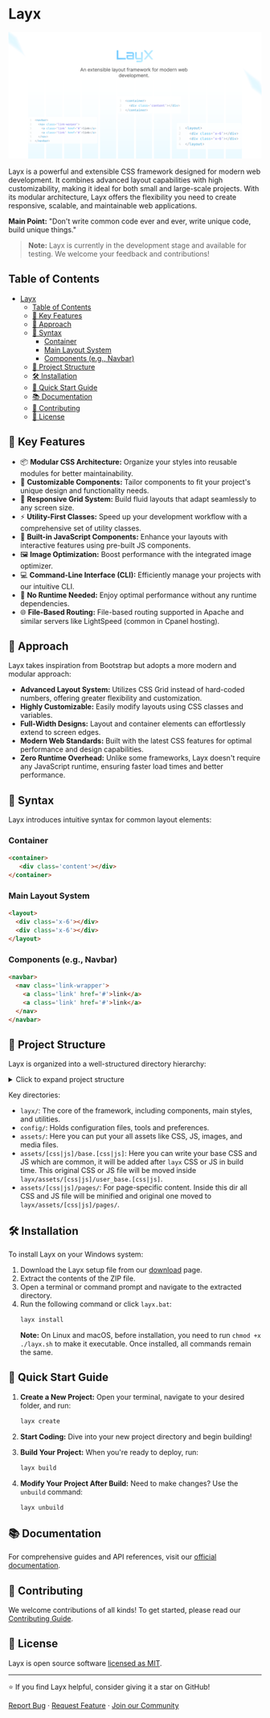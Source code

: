 # Layx

![Layx Social Preview](.github/layx_social_preview.png)

Layx is a powerful and extensible CSS framework designed for modern web development. It combines advanced layout capabilities with high customizability, making it ideal for both small and large-scale projects. With its modular architecture, Layx offers the flexibility you need to create responsive, scalable, and maintainable web applications.

 **Main Point:** "Don't write common code ever and ever, write unique code, build unique things."

> **Note:** Layx is currently in the development stage and available for testing. We welcome your feedback and contributions!

## Table of Contents

- [Layx](#layx)
  - [Table of Contents](#table-of-contents)
  - [🚀 Key Features](#-key-features)
  - [🧠 Approach](#-approach)
  - [🎨 Syntax](#-syntax)
    - [Container](#container)
    - [Main Layout System](#main-layout-system)
    - [Components (e.g., Navbar)](#components-eg-navbar)
  - [📁 Project Structure](#-project-structure)
  - [🛠️ Installation](#️-installation)
  - [🚀 Quick Start Guide](#-quick-start-guide)
  - [📚 Documentation](#-documentation)
  - [🤝 Contributing](#-contributing)
  - [📄 License](#-license)

## 🚀 Key Features

- 📦 **Modular CSS Architecture:** Organize your styles into reusable modules for better maintainability.
- 🎨 **Customizable Components:** Tailor components to fit your project's unique design and functionality needs.
- 📱 **Responsive Grid System:** Build fluid layouts that adapt seamlessly to any screen size.
- ⚡ **Utility-First Classes:** Speed up your development workflow with a comprehensive set of utility classes.
- 🔧 **Built-in JavaScript Components:** Enhance your layouts with interactive features using pre-built JS components.
- 🖼️ **Image Optimization:** Boost performance with the integrated image optimizer.
- 💻 **Command-Line Interface (CLI):** Efficiently manage your projects with our intuitive CLI.
- 🚀 **No Runtime Needed:** Enjoy optimal performance without any runtime dependencies.
- 🌐 **File-Based Routing:** File-based routing supported in Apache and similar servers like LightSpeed (common in Cpanel hosting).

## 🧠 Approach

Layx takes inspiration from Bootstrap but adopts a more modern and modular approach:

- **Advanced Layout System:** Utilizes CSS Grid instead of hard-coded numbers, offering greater flexibility and customization.
- **Highly Customizable:** Easily modify layouts using CSS classes and variables.
- **Full-Width Designs:** Layout and container elements can effortlessly extend to screen edges.
- **Modern Web Standards:** Built with the latest CSS features for optimal performance and design capabilities.
- **Zero Runtime Overhead:** Unlike some frameworks, Layx doesn't require any JavaScript runtime, ensuring faster load times and better performance.

## 🎨 Syntax

Layx introduces intuitive syntax for common layout elements:

### Container
```html
<container>
   <div class='content'></div>
</container>
```

### Main Layout System
```html
<layout>
  <div class='x-6'></div>
  <div class='x-6'></div>
</layout>
```

### Components (e.g., Navbar)
```html
<navbar>
  <nav class='link-wrapper'>
    <a class='link' href='#'>link</a>
    <a class='link' href='#'>link</a>
  </nav>
</navbar>
```

## 📁 Project Structure

Layx is organized into a well-structured directory hierarchy:

<details>
<summary>Click to expand project structure</summary>

```
root
    │   index.html
    │   layx.bat
    │
    ├───assets
    │   ├───brand
    │   ├───css
    │   │   │   base.css
    │   │   └───pages
    │   │
    │   ├───font
    │   ├───images
    │   │   ├───home
    │   │   └───svg
    │   │
    │   ├───js
    │   │   │   base.js
    │   │   └───pages
    │   │
    │   └───media
    │       ├───audio
    │       └───video
    │
    ├───config
    │   │   config.mjs
    │   │   node
    │   │   webp
    │   └───preference
    │           snippets.json
    │
    ├───layx
    │   │   layx.css
    │   │   layx.js
    │   │ 
    │   ├───assets
    │   │   ├───css
    │   │   │   └───pages
    │   │   └───js
    │   │  
    │   ├───components
    │   ├───main
    │   │   main.css
    │   ├───others
    │   └───utilities
    │
    └───pages
```
</details>

Key directories:
- `layx/`: The core of the framework, including components, main styles, and utilities.
- `config/`: Holds configuration files, tools and preferences.
- `assets/`: Here you can put your all assets like CSS, JS, images, and media files.
- `assets/[css|js]/base.[css|js]`: Here you can write your base CSS and JS which are common, it will be added after `layx` 
   CSS or JS in build time. This original CSS or JS file will be moved inside `layx/assets/[css|js]/user_base.[css|js]`.
- `assets/[css|js]/pages/`: For page-specific content. Inside this dir all CSS and JS file will be minified and original one
  moved to `layx/assets/[css|js]/pages/`.

## 🛠️ Installation

To install Layx on your Windows system:

1. Download the Layx setup file from our [download](https://layx.xyz/download) page.
2. Extract the contents of the ZIP file.
3. Open a terminal or command prompt and navigate to the extracted directory.
4. Run the following command or click `layx.bat`:
    ```bash
    layx install
    ``` 
    <strong>Note:</strong> On Linux and macOS, before installation, you need to run <code>chmod +x ./layx.sh</code> to
            make it executable. Once installed, all commands remain the same.

## 🚀 Quick Start Guide

1. **Create a New Project:**
   Open your terminal, navigate to your desired folder, and run:
   ```bash
   layx create
   ```

2. **Start Coding:**
   Dive into your new project directory and begin building!

3. **Build Your Project:**
   When you're ready to deploy, run:
   ```bash
   layx build
   ```

4. **Modify Your Project After Build:**
   Need to make changes? Use the `unbuild` command:
   ```bash
   layx unbuild
   ```

## 📚 Documentation

For comprehensive guides and API references, visit our [official documentation](https://layx.xyz/pages/docs/getting_started/introduction.html).

## 🤝 Contributing

We welcome contributions of all kinds! To get started, please read our [Contributing Guide](CONTRIBUTING.md).

## 📄 License

Layx is open source software [licensed as MIT](LICENSE).

---

⭐ If you find Layx helpful, consider giving it a star on GitHub!

[Report Bug](https://github.com/arif891/Layx/issues) · [Request Feature](https://github.com/arif891/Layx/issues) · [Join our Community](https://discord.gg/layx)